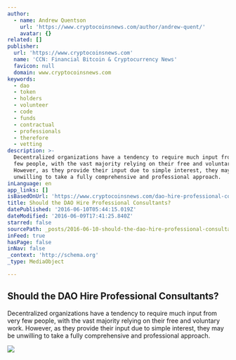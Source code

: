```yaml
---
author:
  - name: Andrew Quentson
    url: 'https://www.cryptocoinsnews.com/author/andrew-quent/'
    avatar: {}
related: []
publisher:
  url: 'https://www.cryptocoinsnews.com'
  name: 'CCN: Financial Bitcoin & Cryptocurrency News'
  favicon: null
  domain: www.cryptocoinsnews.com
keywords:
  - dao
  - token
  - holders
  - volunteer
  - code
  - funds
  - contractual
  - professionals
  - therefore
  - vetting
description: >-
  Decentralized organizations have a tendency to require much input from very
  few people, with the vast majority relying on their free and voluntary work.
  However, as they provide their input due to simple interest, they may be
  unwilling to take a fully comprehensive and professional approach.
inLanguage: en
app_links: []
isBasedOnUrl: 'https://www.cryptocoinsnews.com/dao-hire-professional-consultants/'
title: Should the DAO Hire Professional Consultants?
datePublished: '2016-06-10T05:44:15.019Z'
dateModified: '2016-06-09T17:41:25.840Z'
starred: false
sourcePath: _posts/2016-06-10-should-the-dao-hire-professional-consultants.md
inFeed: true
hasPage: false
inNav: false
_context: 'http://schema.org'
_type: MediaObject

---
```

<article style=""><h1>Should the DAO Hire Professional Consultants?</h1><p>Decentralized organizations have a tendency to require much input from very few people, with the vast majority relying on their free and voluntary work. However, as they provide their input due to simple interest, they may be unwilling to take a fully comprehensive and professional approach.</p><img src="https://www.cryptocoinsnews.com/wp-content/uploads/2016/06/Consultant.jpg" /></article>